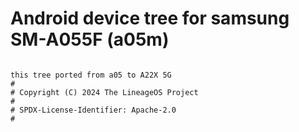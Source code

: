 # Android device tree for samsung SM-A055F (a05m)

```

this tree ported from a05 to A22X 5G
#
# Copyright (C) 2024 The LineageOS Project
#
# SPDX-License-Identifier: Apache-2.0
#
```
